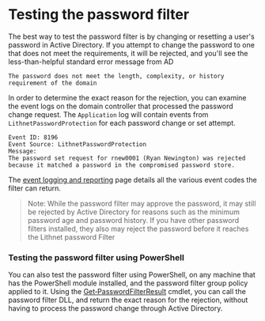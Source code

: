# Testing the password filter
The best way to test the password filter is by changing or resetting a user's password in Active Directory. If you attempt to change the password to one that does not meet the requirements, it will be rejected, and you'll see the less-than-helpful standard error message from AD
```
The password does not meet the length, complexity, or history requirement of the domain
```

In order to determine the exact reason for the rejection, you can examine the event logs on the domain controller that processed the password change request. The `Application` log will contain events from `LithnetPasswordProtection` for each password change or set attempt.

```
Event ID: 8196
Event Source: LithnetPasswordProtection
Message:
The password set request for rnew0001 (Ryan Newington) was rejected because it matched a password in the compromised password store.
```

The [event logging and reporting](Event-logging-and-reporting) page details all the various event codes the filter can return.

> Note: While the password filter may approve the password, it may still be rejected by Active Directory for reasons such as the minimum password age and password history. If you have other password filters installed, they also may reject the password before it reaches the Lithnet password Filter

### Testing the password filter using PowerShell
You can also test the password filter using PowerShell, on any machine that has the PowerShell module installed, and the password filter group policy applied to it. Using the [Get‐PasswordFilterResult](/documentation/powershell_reference/Get-PasswordFilterResult) cmdlet, you can call the password filter DLL, and return the exact reason for the rejection, without having to process the password change through Active Directory. 

